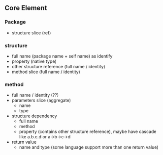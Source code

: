 
## Core Element
### Package
* structure slice (ref)

### structure
* full name (package name + self name) as identify
* property (native type)
* other structure reference (full name / identity)
* method slice (full name / identity)

### method
* full name / identity (??)
* parameters slice (aggregate)
    * name
    * type
* structure dependency
    * full name
    * method
    * property (contains other structure reference), maybe have cascade like a.b.c.d or a->b->c->d
* return value
    * name and type (some language support more than one return value)    